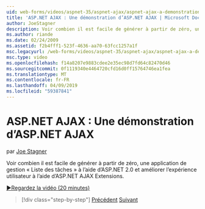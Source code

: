 ```yaml
---
uid: web-forms/videos/aspnet-35/aspnet-ajax/aspnet-ajax-a-demonstration-of-aspnet-ajax
title: 'ASP.NET AJAX : Une démonstration d’ASP.NET AJAX | Microsoft Docs'
author: JoeStagner
description: Voir combien il est facile de générer à partir de zéro, une application de gestion « Liste des tâches » à l’aide d’ASP.NET 2.0 et améliorer l’expérience utilisateur à l’aide d’ASP.NET AJAX...
ms.author: riande
ms.date: 02/24/2009
ms.assetid: f2b4fff1-523f-4636-aa70-63fcc1257a1f
msc.legacyurl: /web-forms/videos/aspnet-35/aspnet-ajax/aspnet-ajax-a-demonstration-of-aspnet-ajax
msc.type: video
ms.openlocfilehash: f14a8207e9883cdee2e35ec98d7fd64c82470d46
ms.sourcegitcommit: 0f1119340e4464720cfd16d0ff15764746ea1fea
ms.translationtype: MT
ms.contentlocale: fr-FR
ms.lasthandoff: 04/09/2019
ms.locfileid: "59387841"
---
```

# <a name="aspnet-ajax-a-demonstration-of-aspnet-ajax"></a>ASP.NET AJAX : Une démonstration d’ASP.NET AJAX

par [Joe Stagner](https://github.com/JoeStagner)

Voir combien il est facile de générer à partir de zéro, une application de gestion « Liste des tâches » à l’aide d’ASP.NET 2.0 et améliorer l’expérience utilisateur à l’aide d’ASP.NET AJAX Extensions.

[&#9654;Regardez la vidéo (20 minutes)](https://channel9.msdn.com/Blogs/ASP-NET-Site-Videos/aspnet-ajax-a-demonstration-of-aspnet-ajax)

> [!div class="step-by-step"]
> [Précédent](creating-and-using-an-ajax-enabled-web-service-in-a-web-site.md)
> [Suivant](adonet-data-services-with-aspnet-ajax-support.md)
